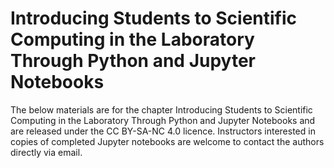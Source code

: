 # Introducing Students to Scientific Computing in the Laboratory Through Python and Jupyter Notebooks

The below materials are for the chapter Introducing Students to Scientific Computing in the Laboratory Through Python and Jupyter Notebooks and are released under the CC BY-SA-NC 4.0 licence. Instructors interested in copies of completed Jupyter notebooks are welcome to contact the authors directly via email.
